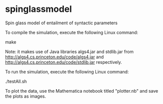 # spinglassmodel

Spin glass model of entailment of syntactic parameters

To compile the simulation, execute the following Linux command:

make

Note: it makes use of Java libraries algs4.jar and stdlib.jar from http://algs4.cs.princeton.edu/code/algs4.jar and http://algs4.cs.princeton.edu/code/stdlib.jar respectively.

To run the simulation, execute the following Linux command:

./testAll.sh

To plot the data, use the Mathematica notebook titled "plotter.nb" and save the plots as images.
